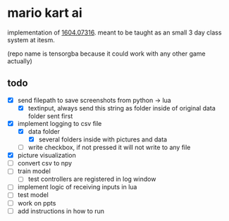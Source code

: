 # mario kart ai
implementation of [1604.07316](https://arxiv.org/abs/1604.07317). meant to be taught as an small 3 day class system at itesm.

(repo name is tensorgba because it could work with any other game actually)

## todo
- [X] send filepath to save screenshots from python -> lua
    - [X] textinput, always send this string as folder inside of original data folder sent first
- [X] implement logging to csv file
    - [X] data folder
        - [X] several folders inside with pictures and data
    - [ ] write checkbox, if not pressed it will not write to any file
- [X] picture visualization
- [ ] convert csv to npy
- [ ] train model
    - [ ] test controllers are registered in log window
- [ ] implement logic of receiving inputs in lua
- [ ] test model
- [ ] work on ppts
- [ ] add instructions in how to run
